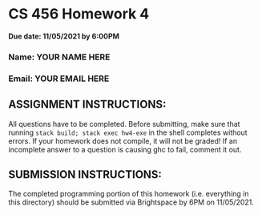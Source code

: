 # CS 456 Homework 4
**Due date: 11/05/2021 by 6:00PM**

### Name: YOUR NAME HERE
### Email: YOUR EMAIL HERE

## ASSIGNMENT INSTRUCTIONS:
All questions have to be completed. Before submitting, make sure
that running `stack build; stack exec hw4-exe` in the shell completes without errors.
If your homework does not compile, it will not be graded! If an
incomplete answer to a question is causing ghc to fail, comment it
out.

## SUBMISSION INSTRUCTIONS:
The completed programming portion of this homework (i.e. everything in
this directory) should be submitted via Brightspace by 6PM on
11/05/2021.
